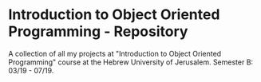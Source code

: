 # Introduction to Object Oriented Programming - Repository
A collection of all my projects at "Introduction to Object Oriented Programming" course at the Hebrew University of Jerusalem. Semester B: 03/19 - 07/19.
